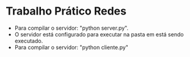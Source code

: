 # Trabalho Prático Redes
* Para compilar o servidor: "python server.py".
* O servidor está configurado para executar na pasta em está sendo executado.
* Para compilar o servidor: "python cliente.py"
